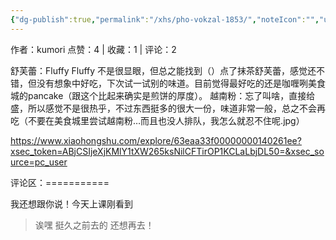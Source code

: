```yaml
---
{"dg-publish":true,"permalink":"/xhs/pho-vokzal-1853/","noteIcon":"","updated":"2025-03-17T22:34:32.047+08:00"}
---
```


作者：kumori
点赞：4   |   收藏：1   |   评论：2

舒芙蕾：Fluffy Fluffy 不是很显眼，但总之能找到（）点了抹茶舒芙蕾，感觉还不错，但没有想象中好吃，下次试一试别的味道。目前觉得最好吃的还是咖喱咧美食城的pancake（跟这个比起来确实是煎饼的厚度）。
越南粉：忘了叫啥，直接给盛，所以感觉不是很热乎，不过东西挺多的很大一份，味道非常一般，总之不会再吃（不要在美食城里尝试越南粉…而且也没人排队，我怎么就忍不住呢.jpg）

https://www.xiaohongshu.com/explore/63eaa33f00000000140261ee?xsec_token=ABjCSIjeXjKMlY1tXW265ksNilCFTirOP1KCLaLbjDL50=&xsec_source=pc_user

评论区：===========

我还想跟你说！今天上课刚看到

> 诶嘿 挺久之前去的 还想再去！